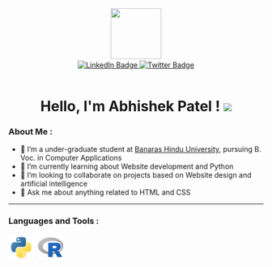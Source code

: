 <!-- 
Breadcrumbssaurabhanilpandey
/README.md
File metadata and controls

Preview

Code

Blame
76 lines (64 loc) · 3.76 KB -->
<div id="header" align="center">
  <!-- Mr.AP -->
  <img src="https://media.giphy.com/media/vLlpbDafjgHystuJ0a/giphy.gif" width="100" height="100"/>
  
  <!-- How to connect with me -->
  <div id="badges">
    <a href="https://www.linkedin.com/in/abhishek-patel-8a2832277">
      <img src="https://img.shields.io/badge/LinkedIn-blue?style=for-the-badge&logo=linkedin&logoColor=white" alt="LinkedIn Badge"/>
    </a>
    <a href="https://twitter.com/Abhishe02852565">
      <img src="https://img.shields.io/badge/Twitter-blue?style=for-the-badge&logo=twitter&logoColor=white" alt="Twitter Badge"/>
    </a>
    <br/>
    <img src="https://github.com/AbhishekPatel57" alt=""/>
  </div>
  
  <!-- Greetings -->
  <h1>
    Hello, I'm Abhishek Patel ! 
    <img src="https://media.giphy.com/media/hvRJCLFzcasrR4ia7z/giphy.gif" width="30px"/>
  </h1>
</div>

### About Me :
- 🔭 I’m a under-graduate student at [Banaras Hindu University](https://bhu.ac.in/Site/Home/1_2_16_Main-Site), pursuing B. Voc. in Computer Applications 
- 🌱 I’m currently learning about Website development  and Python 
- 👯 I’m looking to collaborate on projects based on Website design and artificial intelligence
- 💬 Ask me about anything related to HTML and CSS 

---

### Languages and Tools :
<div>
  <img src="https://github.com/devicons/devicon/blob/master/icons/python/python-original.svg" width="50" height="50"/>&nbsp;
<!--  <img src="https://github.com/devicons/devicon/blob/master/icons/numpy/numpy-original.svg" width="50" height="50"/>&nbsp;
  <img src="https://github.com/devicons/devicon/blob/master/icons/pandas/pandas-original.svg" width="50" height="50"/>&nbsp;
  <img src="https://github.com/devicons/devicon/blob/master/icons/jupyter/jupyter-original.svg" width="50" height="50"/>&nbsp;
  <img src="https://github.com/devicons/devicon/blob/master/icons/tensorflow/tensorflow-original.svg" width="50" height="50"/>&nbsp; -->
  <img src="https://github.com/devicons/devicon/blob/master/icons/r/r-original.svg" width="50" height="50"/>&nbsp;
<!--  <img src="https://github.com/devicons/devicon/blob/master/icons/rstudio/rstudio-original.svg" width="50" height="50"/>&nbsp;
  <img src="https://github.com/devicons/devicon/blob/master/icons/c/c-original.svg" width="50" height="50"/>&nbsp;
  <img src="https://github.com/devicons/devicon/blob/master/icons/cplusplus/cplusplus-original.svg" width="50" height="50"/>&nbsp;
  <img src="https://github.com/devicons/devicon/blob/master/icons/linux/linux-original.svg" width="50" height="50"/>&nbsp;
  <img src="https://github.com/devicons/devicon/blob/master/icons/ubuntu/ubuntu-plain.svg" width="50" height="50"/>&nbsp;
  <img src="https://github.com/devicons/devicon/blob/master/icons/git/git-original.svg" width="50" height="50"/>&nbsp;
  <img src="https://github.com/devicons/devicon/blob/master/icons/github/github-original.svg" width="50" height="50"/>
</div>
-->

<!--

### My Statistics :
<div align ="center">
  Github Statistics 
  <a href="https://git.io/streak-stats"><img src="https://streak-stats.demolab.com?user=saurabhanilpandey&theme=gruvbox"/></a>
  
  Top Lanaguage 
  <a href="https://github.com/anuraghazra/github-readme-stats"><img src="https://github-readme-stats.vercel.app/api/top-langs/?username=saurabhanilpandey&layout=compact&theme=dark"/></a>
</div>

---
-->
### 
<!--
**saurabhanilpandey/saurabhanilpandey** is a ✨ _special_ ✨ repository because its `README.md` (this file) appears on your GitHub profile.

Here are some ideas to get you started:

- 🔭 I’m currently working on ...
- 🌱 I’m currently learning ...
- 👯 I’m looking to collaborate on ...
- 🤔 I’m looking for help with ...
- 💬 Ask me about ...
- 📫 How to reach me: ...
- 😄 Pronouns: ...
- ⚡ Fun fact: ...
-->
